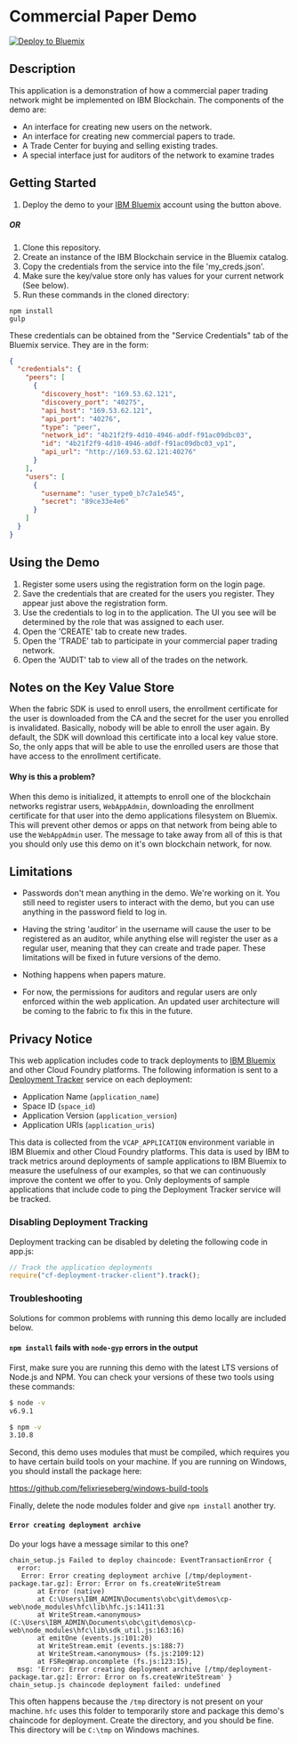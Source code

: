# Commercial Paper Demo

[![Deploy to Bluemix](https://bluemix.net/deploy/button.png)](https://bluemix.net/deploy?repository=https://github.com/IBM-Blockchain/cp-web.git)

## Description
This application is a demonstration of how a commercial paper trading network might be implemented
on IBM Blockchain.  The components of the demo are:

* An interface for creating new users on the network.
* An interface for creating new commercial papers to trade.
* A Trade Center for buying and selling existing trades.
* A special interface just for auditors of the network to examine trades

## Getting Started

1. Deploy the demo to your [IBM Bluemix](https://www.bluemix.net/) account using the button above.

##### OR

1. Clone this repository.
2. Create an instance of the IBM Blockchain service in the Bluemix catalog.
3. Copy the credentials from the service into the file 'my_creds.json'.
4. Make sure the key/value store only has values for your current network (See below).
5. Run these commands in the cloned directory:

```shell
npm install
gulp
```

These credentials can be obtained from the "Service Credentials" tab of the Bluemix service. They are
in the form:

```json
{
  "credentials": {
    "peers": [
      {
        "discovery_host": "169.53.62.121",
        "discovery_port": "40275",
        "api_host": "169.53.62.121",
        "api_port": "40276",
        "type": "peer",
        "network_id": "4b21f2f9-4d10-4946-a0df-f91ac09dbc03",
        "id": "4b21f2f9-4d10-4946-a0df-f91ac09dbc03_vp1",
        "api_url": "http://169.53.62.121:40276"
      }
    ],
    "users": [
      {
        "username": "user_type0_b7c7a1e545",
        "secret": "89ce33e4e6"
      }
    ]
  }
}
```

## Using the Demo
1. Register some users using the registration form on the login page.
2. Save the credentials that are created for the users you register.  They appear just above the
registration form.
3. Use the credentials to log in to the application.  The UI you see will be determined by the role
that was assigned to each user.
4. Open the 'CREATE' tab to create new trades.
5. Open the 'TRADE' tab to participate in your commercial paper trading network.
6. Open the 'AUDIT' tab to view all of the trades on the network.

## Notes on the Key Value Store

When the fabric SDK is used to enroll users, the enrollment certificate for the user is downloaded from the CA and the
secret for the user you enrolled is invalidated.  Basically, nobody will be able to enroll the user again.  By default,
the SDK will download this certificate into a local key value store.  So, the only apps that will be able to use the
enrolled users are those that have access to the enrollment certificate.

#### Why is this a problem?

When this demo is initialized, it attempts to enroll one of the blockchain networks registrar users, `WebAppAdmin`, 
downloading the enrollment certificate for that user into the demo applications filesystem on Bluemix.  This will
prevent other demos or apps on that network from being able to use the `WebAppAdmin` user.  The message to take away
from all of this is that you should only use this demo on it's own blockchain network, for now.  

## Limitations

* Passwords don't mean anything in the demo.  We're working on it.  You still need to register users to interact with
the demo, but you can use anything in the password field to log in.

* Having the string 'auditor' in the username will cause the user to be registered as an auditor, while anything else
will register the user as a regular user, meaning that they can create and trade paper.  These limitations
will be fixed in future versions of the demo.

* Nothing happens when papers mature.

* For now, the permissions for auditors and regular users are only enforced within the web application.
An updated user architecture will be coming to the
fabric to fix this in the future.

## Privacy Notice

This web application includes code to track deployments to [IBM Bluemix](https://www.bluemix.net/) and other Cloud Foundry platforms. The following information is sent to a [Deployment Tracker](https://github.com/cloudant-labs/deployment-tracker) service on each deployment:

* Application Name (`application_name`)
* Space ID (`space_id`)
* Application Version (`application_version`)
* Application URIs (`application_uris`)

This data is collected from the `VCAP_APPLICATION` environment variable in IBM Bluemix and other Cloud Foundry platforms. This data is used by IBM to track metrics around deployments of sample applications to IBM Bluemix to measure the usefulness of our examples, so that we can continuously improve the content we offer to you. Only deployments of sample applications that include code to ping the Deployment Tracker service will be tracked.

### Disabling Deployment Tracking

Deployment tracking can be disabled by deleting the following code in app.js:
```javascript
// Track the application deployments
require("cf-deployment-tracker-client").track();
```

### Troubleshooting
Solutions for common problems with running this demo locally are included below.

#### `npm install` fails with `node-gyp` errors in the output
First, make sure you are running this demo with the latest LTS versions of Node.js and NPM.  You can check your versions of these two tools using these commands:

```bash
$ node -v
v6.9.1

$ npm -v
3.10.8
```

Second, this demo uses modules that must be compiled, which requires you to have certain build tools on your machine.  If you are running on Windows, you should install the package here:

https://github.com/felixrieseberg/windows-build-tools

Finally, delete the node modules folder and give `npm install` another try.

#### `Error creating deployment archive`

Do your logs have a message similar to this one?
```text
chain_setup.js Failed to deploy chaincode: EventTransactionError {
  error:
   Error: Error creating deployment archive [/tmp/deployment-package.tar.gz]: Error: Error on fs.createWriteStream
       at Error (native)
       at C:\Users\IBM_ADMIN\Documents\obc\git\demos\cp-web\node_modules\hfc\lib\hfc.js:1411:31
       at WriteStream.<anonymous> (C:\Users\IBM_ADMIN\Documents\obc\git\demos\cp-web\node_modules\hfc\lib\sdk_util.js:163:16)
       at emitOne (events.js:101:20)
       at WriteStream.emit (events.js:188:7)
       at WriteStream.<anonymous> (fs.js:2109:12)
       at FSReqWrap.oncomplete (fs.js:123:15),
  msg: 'Error: Error creating deployment archive [/tmp/deployment-package.tar.gz]: Error: Error on fs.createWriteStream' }
chain_setup.js chaincode deployment failed: undefined
```

This often happens because the `/tmp` directory is not present on your machine. `hfc` uses this folder to temporarily store and package this demo's chaincode for deployment.  Create the directory, and you should be fine.  This directory will be `C:\tmp` on Windows machines.